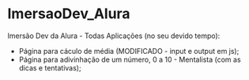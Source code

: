 # ImersaoDev_Alura
 Imersão Dev da Alura - Todas Aplicações (no seu devido tempo):
 - Página para cáculo de média (MODIFICADO - input e output em js);
 - Página para adivinhação de um número, 0 a 10 - Mentalista (com as dicas e tentativas);
